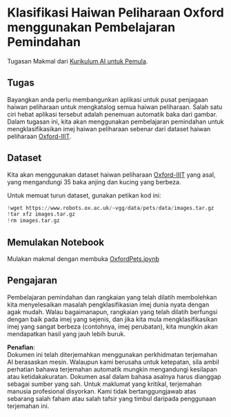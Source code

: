 # Klasifikasi Haiwan Peliharaan Oxford menggunakan Pembelajaran Pemindahan

Tugasan Makmal dari [Kurikulum AI untuk Pemula](https://github.com/microsoft/ai-for-beginners).

## Tugas

Bayangkan anda perlu membangunkan aplikasi untuk pusat penjagaan haiwan peliharaan untuk mengkatalog semua haiwan peliharaan. Salah satu ciri hebat aplikasi tersebut adalah penemuan automatik baka dari gambar. Dalam tugasan ini, kita akan menggunakan pembelajaran pemindahan untuk mengklasifikasikan imej haiwan peliharaan sebenar dari dataset haiwan peliharaan [Oxford-IIIT](https://www.robots.ox.ac.uk/~vgg/data/pets/).

## Dataset

Kita akan menggunakan dataset haiwan peliharaan [Oxford-IIIT](https://www.robots.ox.ac.uk/~vgg/data/pets/) yang asal, yang mengandungi 35 baka anjing dan kucing yang berbeza.

Untuk memuat turun dataset, gunakan petikan kod ini:

```python
!wget https://www.robots.ox.ac.uk/~vgg/data/pets/data/images.tar.gz
!tar xfz images.tar.gz
!rm images.tar.gz
```

## Memulakan Notebook

Mulakan makmal dengan membuka [OxfordPets.ipynb](../../../../../../lessons/4-ComputerVision/08-TransferLearning/lab/OxfordPets.ipynb)

## Pengajaran

Pembelajaran pemindahan dan rangkaian yang telah dilatih membolehkan kita menyelesaikan masalah pengklasifikasian imej dunia nyata dengan agak mudah. Walau bagaimanapun, rangkaian yang telah dilatih berfungsi dengan baik pada imej yang sejenis, dan jika kita mula mengklasifikasikan imej yang sangat berbeza (contohnya, imej perubatan), kita mungkin akan mendapatkan hasil yang jauh lebih buruk.

**Penafian**:  
Dokumen ini telah diterjemahkan menggunakan perkhidmatan terjemahan AI berasaskan mesin. Walaupun kami berusaha untuk ketepatan, sila ambil perhatian bahawa terjemahan automatik mungkin mengandungi kesilapan atau ketidakakuratan. Dokumen asal dalam bahasa asalnya harus dianggap sebagai sumber yang sah. Untuk maklumat yang kritikal, terjemahan manusia profesional disyorkan. Kami tidak bertanggungjawab atas sebarang salah faham atau salah tafsir yang timbul daripada penggunaan terjemahan ini.